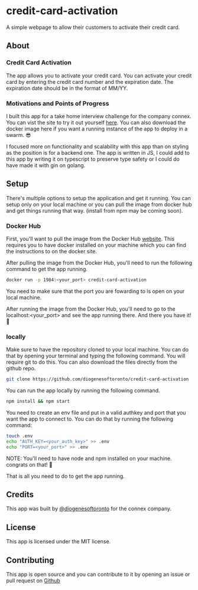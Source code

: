 # credit-card-activation
A simple webpage to allow their customers to activate their credit card.
## About 
### Credit Card Activation
The app allows you to activate your credit card. You can activate your credit card by entering the credit card number and the expiration date. The expiration date should be in the format of MM/YY.
### Motivations and Points of Progress
I built this app for a take home interview challenge for the company connex. You can vist the site to try it out yourself [here](https://connex-credit-card-activation.herokuapp.com/). You can also download the docker image here if you want a running instance of the app to deploy in a swarm. 😎

I focused more on functionality and scalability with this app than on styling as the position is for a backend one. The app is written in JS, I could add to this app by writing it on typescript to preserve type safety or I could do have made it with gin on golang. 
## Setup
There's multiple options to setup the application and get it running. You can setup only on your local machine or you can pull the image from docker hub and get things running that way. (install from npm may be coming soon).

### Docker Hub
First, you'll want to pull the image from the Docker Hub [website](https://hub.docker.com/repository/docker/diogenesoftoronto/connex-credit-activation). This requires you to have docker installed on your machine which you can find the instructions to on the docker site.

After pulling the image from the Docker Hub, you'll need to run the following command to get the app running.

```bash
docker run -p 1984:<your_port> credit-card-activation
```
You need to make sure that the port you are fowarding to is open on your local machine.

After running the image from the Docker Hub, you'll need to go to the localhost:<your_port> and see the app running there. And there you have it! 🎉

### locally
Make sure to have the repository cloned to your local machine. You can do that by opening your terminal and typing the following command. You will require git to do this. You can also download the files directly from the github repo.

```bash
git clone https://github.com/diogenesoftoronto/credit-card-activation
```
You can run the app locally by running the following command.

```bash
npm install && npm start
```

You need to create an env file and put in a valid authkey and port that you want the app to connect to. You can do that by running the following command:

```bash
touch .env
echo "AUTH_KEY=<your_auth_key>" >> .env
echo "PORT=<your_port>" >> .env
```
NOTE: You'll need to have node and npm installed on your machine. congrats on that! 🎉

That is all you need to do to get the app running.

## Credits
This app was built by [@diogenesoftoronto](https://www.github.com/diogenesoftoronto/) for the connex company.

## License
This app is licensed under the MIT license.

## Contributing
This app is open source and you can contribute to it by opening an issue or pull request on [Github](https://github.com/diogenesoftoronto/credit-card-activation)

